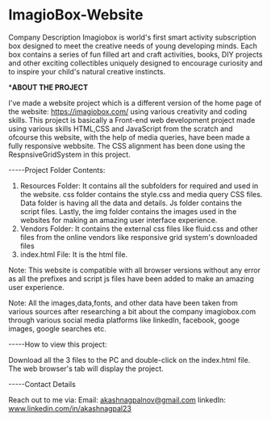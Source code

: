 # ImagioBox-Website
Company Description
Imagiobox is world's first smart activity subscription box designed to meet the creative needs of young developing minds.
Each box contains a series of fun filled art and craft activities, books, DIY projects and other exciting collectibles uniquely designed to encourage curiosity and to inspire your child's natural creative instincts.

*********ABOUT THE PROJECT********

 I've made a website project which is a different version of the home page of the website: https://imagiobox.com/ using various creativity and coding skills.
 This project is basically a Front-end web development project made using various skills HTML,CSS and JavaScript from the scratch and ofcourse this website, with the help of media queries, have been made a fully responsive webbsite.
 The CSS alignment has been done using the RespnsiveGridSystem in this project.
 
 -----Project Folder Contents:
 
 1) Resources Folder: It contains all the subfolders for required and used in the website. css folder contains the style.css and media query CSS files. Data folder is having all the data and details. Js folder contains the script files. Lastly, the img folder contains the images used in the websites for making an amazing user interface experience.
 2) Vendors Folder: It contains the external css files like fluid.css and other files from the online vendors like responsive grid system's downloaded files
 3) index.html File: It is the html file.
 
Note: This website is compatible with all browser versions without any error as all the prefixes and script js files have been added to make an amazing user experience.

Note: All the images,data,fonts, and other data have been taken from various sources after researching a bit about the company imagiobox.com through various social media platforms like linkedIn, facebook, googe images, google searches etc.
 
-----How to view this project:

Download all the 3 files to the PC and double-click on the index.html file. The web browser's tab will display the project.


-----Contact Details

Reach out to me via:
Email: akashnagpalnov@gmail.com
linkedIn: www.linkedin.com/in/akashnagpal23
